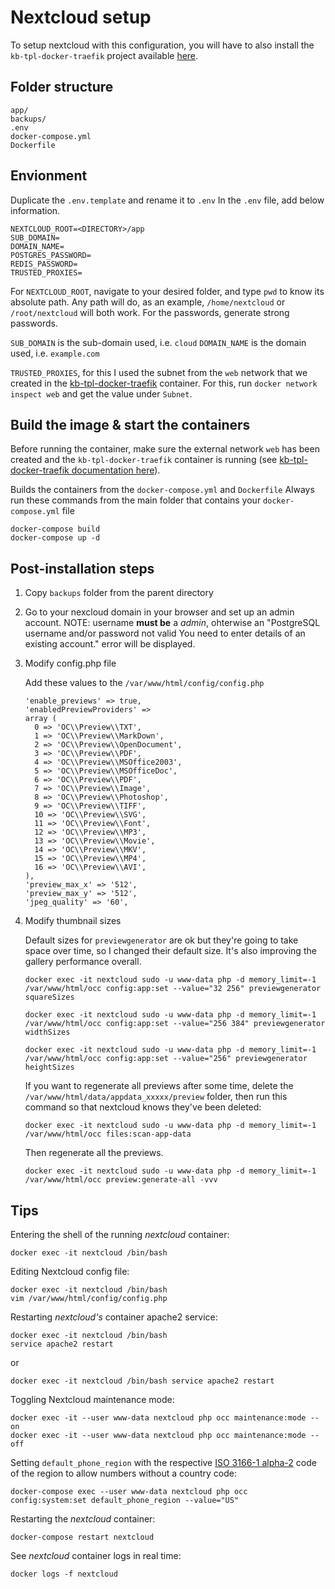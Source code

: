 # Nextcloud setup

To setup nextcloud with this configuration, you will have to also install the `kb-tpl-docker-traefik` project available [here](https://github.com/tmssd/kb-tpl-docker-traefik).

## Folder structure

```
app/
backups/
.env
docker-compose.yml
Dockerfile
```

## Envionment

Duplicate the `.env.template` and rename it to `.env`
In the `.env` file, add below information.

```
NEXTCLOUD_ROOT=<DIRECTORY>/app
SUB_DOMAIN=
DOMAIN_NAME=
POSTGRES_PASSWORD=
REDIS_PASSWORD=
TRUSTED_PROXIES=
```

For `NEXTCLOUD_ROOT`, navigate to your desired folder, and type `pwd` to know its absolute path. Any path will do, as an example, `/home/nextcloud` or `/root/nextcloud` will both work. For the passwords, generate strong passwords.

`SUB_DOMAIN` is the sub-domain used, i.e. `cloud`
`DOMAIN_NAME` is the domain used, i.e. `example.com`

`TRUSTED_PROXIES`, for this I used the subnet from the `web` network that we created in the [kb-tpl-docker-traefik](https://github.com/tmssd/kb-tpl-docker-traefik) container. For this, run `docker network inspect web` and get the value under `Subnet`.

## Build the image & start the containers

Before running the container, make sure the external network `web` has been created and the `kb-tpl-docker-traefik` container is running (see [kb-tpl-docker-traefik documentation here](https://github.com/tmssd/kb-tpl-docker-traefik)).

Builds the containers from the `docker-compose.yml` and `Dockerfile`
Always run these commands from the main folder that contains your `docker-compose.yml` file

```
docker-compose build
docker-compose up -d
```

## Post-installation steps

1. Copy `backups` folder from the parent directory

2. Go to your nexcloud domain in your browser and set up an admin account. NOTE: username **must be** a _admin_, ohterwise an "PostgreSQL username and/or password not valid You need to enter details of an existing account." error will be displayed.

3. Modify config.php file

    Add these values to the `/var/www/html/config/config.php`

    ```
    'enable_previews' => true,
    'enabledPreviewProviders' =>
    array (
      0 => 'OC\\Preview\\TXT',
      1 => 'OC\\Preview\\MarkDown',
      2 => 'OC\\Preview\\OpenDocument',
      3 => 'OC\\Preview\\PDF',
      4 => 'OC\\Preview\\MSOffice2003',
      5 => 'OC\\Preview\\MSOfficeDoc',
      6 => 'OC\\Preview\\PDF',
      7 => 'OC\\Preview\\Image',
      8 => 'OC\\Preview\\Photoshop',
      9 => 'OC\\Preview\\TIFF',
      10 => 'OC\\Preview\\SVG',
      11 => 'OC\\Preview\\Font',
      12 => 'OC\\Preview\\MP3',
      13 => 'OC\\Preview\\Movie',
      14 => 'OC\\Preview\\MKV',
      15 => 'OC\\Preview\\MP4',
      16 => 'OC\\Preview\\AVI',
    ),
    'preview_max_x' => '512',
    'preview_max_y' => '512',
    'jpeg_quality' => '60',
    ```

4. Modify thumbnail sizes

    Default sizes for `previewgenerator` are ok but they're going to take space over time, so I changed their default size. It's also improving the gallery performance overall.

    ```
    docker exec -it nextcloud sudo -u www-data php -d memory_limit=-1 /var/www/html/occ config:app:set --value="32 256" previewgenerator squareSizes
    ```

    ```
    docker exec -it nextcloud sudo -u www-data php -d memory_limit=-1 /var/www/html/occ config:app:set --value="256 384" previewgenerator widthSizes
    ```

    ```
    docker exec -it nextcloud sudo -u www-data php -d memory_limit=-1 /var/www/html/occ config:app:set --value="256" previewgenerator heightSizes
    ```

    If you want to regenerate all previews after some time, delete the `/var/www/html/data/appdata_xxxxx/preview` folder, then run this command so that nextcloud knows they've been deleted:

    ```
    docker exec -it nextcloud sudo -u www-data php -d memory_limit=-1 /var/www/html/occ files:scan-app-data
    ```

    Then regenerate all the previews.

    ```
    docker exec -it nextcloud sudo -u www-data php -d memory_limit=-1 /var/www/html/occ preview:generate-all -vvv
    ```

## Tips

Entering the shell of the running _nextcloud_ container:

    docker exec -it nextcloud /bin/bash

Editing Nextcloud config file:

    docker exec -it nextcloud /bin/bash
    vim /var/www/html/config/config.php

Restarting _nextcloud's_ container apache2 service:

    docker exec -it nextcloud /bin/bash
    service apache2 restart

  or

    docker exec -it nextcloud /bin/bash service apache2 restart

Toggling Nextcloud maintenance mode:

    docker exec -it --user www-data nextcloud php occ maintenance:mode --on
    docker exec -it --user www-data nextcloud php occ maintenance:mode --off

Setting `default_phone_region` with the respective [ISO 3166-1 alpha-2](https://en.wikipedia.org/wiki/ISO_3166-1_alpha-2#Officially_assigned_code_elements) code of the region to allow numbers without a country code:

    docker-compose exec --user www-data nextcloud php occ config:system:set default_phone_region --value="US"

Restarting the _nextcloud_ container:

    docker-compose restart nextcloud

See _nextcloud_ container logs in real time:

    docker logs -f nextcloud
